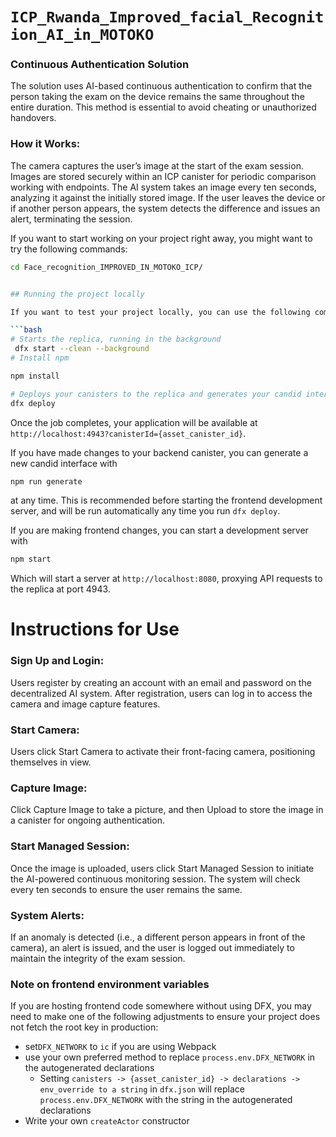 # `ICP_Rwanda_Improved_facial_Recognition_AI_in_MOTOKO`

### Continuous Authentication Solution
The solution uses AI-based continuous authentication to confirm that the person taking the exam on the device remains the same throughout the entire duration. This method is essential to avoid cheating or unauthorized handovers.

### How it Works:
The camera captures the user’s image at the start of the exam session.
Images are stored securely within an ICP canister for periodic comparison working with endpoints.
The AI system takes an image every ten seconds, analyzing it against the initially stored image.
If the user leaves the device or if another person appears, the system detects the difference and issues an alert, terminating the session.

If you want to start working on your project right away, you might want to try the following commands:

```bash
cd Face_recognition_IMPROVED_IN_MOTOKO_ICP/


## Running the project locally

If you want to test your project locally, you can use the following commands:

```bash
# Starts the replica, running in the background
 dfx start --clean --background 
# Install npm

npm install

# Deploys your canisters to the replica and generates your candid interface
dfx deploy
```

Once the job completes, your application will be available at `http://localhost:4943?canisterId={asset_canister_id}`.

If you have made changes to your backend canister, you can generate a new candid interface with

```bash
npm run generate
```

at any time. This is recommended before starting the frontend development server, and will be run automatically any time you run `dfx deploy`.

If you are making frontend changes, you can start a development server with

```bash
npm start
```

Which will start a server at `http://localhost:8080`, proxying API requests to the replica at port 4943.


# Instructions for Use
### Sign Up and Login:

Users register by creating an account with an email and password on the decentralized AI system.
After registration, users can log in to access the camera and image capture features.
### Start Camera:

Users click Start Camera to activate their front-facing camera, positioning themselves in view.
### Capture Image:

Click Capture Image to take a picture, and then Upload to store the image in a canister for ongoing authentication.
### Start Managed Session:

Once the image is uploaded, users click Start Managed Session to initiate the AI-powered continuous monitoring session.
The system will check every ten seconds to ensure the user remains the same.
### System Alerts:

If an anomaly is detected (i.e., a different person appears in front of the camera), an alert is issued, and the user is logged out immediately to maintain the integrity of the exam session.


### Note on frontend environment variables

If you are hosting frontend code somewhere without using DFX, you may need to make one of the following adjustments to ensure your project does not fetch the root key in production:

- set`DFX_NETWORK` to `ic` if you are using Webpack
- use your own preferred method to replace `process.env.DFX_NETWORK` in the autogenerated declarations
  - Setting `canisters -> {asset_canister_id} -> declarations -> env_override to a string` in `dfx.json` will replace `process.env.DFX_NETWORK` with the string in the autogenerated declarations
- Write your own `createActor` constructor
